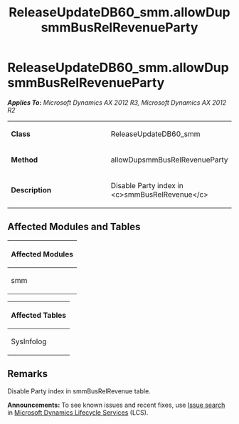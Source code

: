 ﻿---
title: ReleaseUpdateDB60_smm.allowDupsmmBusRelRevenueParty
TOCTitle: ReleaseUpdateDB60_smm.allowDupsmmBusRelRevenueParty
ms:assetid: db7c173f-4433-a87e-e0eb-2cd01344ae8f
ms:mtpsurl: https://msdn.microsoft.com/en-us/library/JJ737193(v=AX.60)
ms:contentKeyID: 49711636
ms.date: 05/18/2015
mtps_version: v=AX.60
---

# ReleaseUpdateDB60\_smm.allowDupsmmBusRelRevenueParty 


_**Applies To:** Microsoft Dynamics AX 2012 R3, Microsoft Dynamics AX 2012 R2_

<table>
<colgroup>
<col style="width: 50%" />
<col style="width: 50%" />
</colgroup>
<tbody>
<tr class="odd">
<td><p><strong>Class</strong></p></td>
<td><p>ReleaseUpdateDB60_smm</p></td>
</tr>
<tr class="even">
<td><p><strong>Method</strong></p></td>
<td><p>allowDupsmmBusRelRevenueParty</p></td>
</tr>
<tr class="odd">
<td><p><strong>Description</strong></p></td>
<td><p>Disable Party index in &lt;c&gt;smmBusRelRevenue&lt;/c&gt;</p></td>
</tr>
</tbody>
</table>


## Affected Modules and Tables

<table>
<colgroup>
<col style="width: 100%" />
</colgroup>
<thead>
<tr class="header">
<th><p>Affected Modules</p></th>
</tr>
</thead>
<tbody>
<tr class="odd">
<td><p>smm</p></td>
</tr>
</tbody>
</table>


<table>
<colgroup>
<col style="width: 100%" />
</colgroup>
<thead>
<tr class="header">
<th><p>Affected Tables</p></th>
</tr>
</thead>
<tbody>
<tr class="odd">
<td><p>SysInfolog</p></td>
</tr>
</tbody>
</table>


## Remarks

Disable Party index in smmBusRelRevenue table.

  
**Announcements:** To see known issues and recent fixes, use [Issue search](http://go.microsoft.com/fwlink/?linkid=389258) in [Microsoft Dynamics Lifecycle Services](http://go.microsoft.com/fwlink/?linkid=306505) (LCS).

